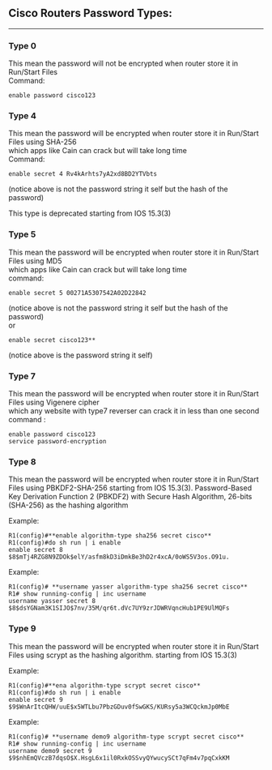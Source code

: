 
## Cisco Routers Password Types:  
-------------------------------------------  
### Type 0  
This mean the password will not be encrypted when router store it in Run/Start Files  
Command:  
```
enable password cisco123
```

### Type 4
This mean the password will be encrypted when router store it in Run/Start Files using SHA-256  
which apps like Cain can crack but will take long time  
Command:  
```
enable secret 4 Rv4kArhts7yA2xd8BD2YTVbts
```
(notice above is not the password string it self but the hash of the password)

This type is deprecated starting from IOS 15.3(3)

### Type 5
This mean the password will be encrypted when router store it in Run/Start Files using MD5  
which apps like Cain can crack but will take long time  
command:  
```
enable secret 5 00271A5307542A02D22842
```
(notice above is not the password string it self but the hash of the password)  
or 
```
enable secret cisco123**
```
(notice above is the password string it self)

### Type 7
This mean the password will be encrypted when router store it in Run/Start Files using Vigenere cipher  
which any website with type7 reverser can crack it in less than one second  
command :  
```
enable password cisco123 
service password-encryption
```

### Type 8
This mean the password will be encrypted when router store it in Run/Start Files using PBKDF2-SHA-256
starting from IOS 15.3(3).
Password-Based Key Derivation Function 2 (PBKDF2) with Secure Hash Algorithm, 26-bits (SHA-256) as the hashing algorithm

Example:
```
R1(config)#**enable algorithm-type sha256 secret cisco**
R1(config)#do sh run | i enable
enable secret 8 $8$mTj4RZG8N9ZDOk$elY/asfm8kD3iDmkBe3hD2r4xcA/0oWS5V3os.O91u.
```

Example:
```
R1(config)# **username yasser algorithm-type sha256 secret cisco**
R1# show running-config | inc username
username yasser secret 8 $8$dsYGNam3K1SIJO$7nv/35M/qr6t.dVc7UY9zrJDWRVqncHub1PE9UlMQFs
```

### Type 9
This mean the password will be encrypted when router store it in Run/Start Files using scrypt as the hashing algorithm.
starting from IOS 15.3(3)

Example:
```
R1(config)#**ena algorithm-type scrypt secret cisco**
R1(config)#do sh run | i enable
enable secret 9 $9$WnArItcQHW/uuE$x5WTLbu7PbzGDuv0fSwGKS/KURsy5a3WCQckmJp0MbE
```

Example:
```
R1(config)# **username demo9 algorithm-type scrypt secret cisco**
R1# show running-config | inc username
username demo9 secret 9 $9$nhEmQVczB7dqsO$X.HsgL6x1il0RxkOSSvyQYwucySCt7qFm4v7pqCxkKM
```